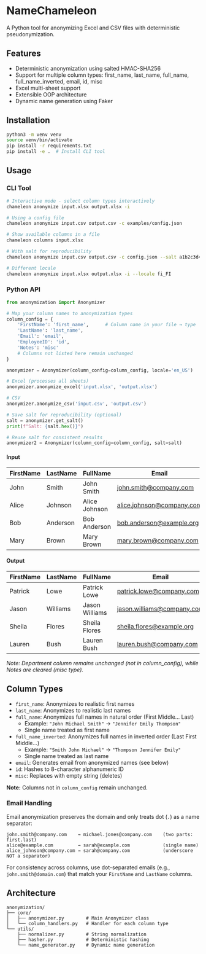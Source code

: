 # NameChameleon

A Python tool for anonymizing Excel and CSV files with deterministic pseudonymization.

## Features

- Deterministic anonymization using salted HMAC-SHA256
- Support for multiple column types: first_name, last_name, full_name, full_name_inverted, email, id, misc
- Excel multi-sheet support
- Extensible OOP architecture
- Dynamic name generation using Faker

## Installation

```bash
python3 -m venv venv
source venv/bin/activate
pip install -r requirements.txt
pip install -e .  # Install CLI tool
```

## Usage

### CLI Tool

```bash
# Interactive mode - select column types interactively
chameleon anonymize input.xlsx output.xlsx -i

# Using a config file
chameleon anonymize input.csv output.csv -c examples/config.json

# Show available columns in a file
chameleon columns input.xlsx

# With salt for reproducibility
chameleon anonymize input.csv output.csv -c config.json --salt a1b2c3d4... --show-salt

# Different locale
chameleon anonymize input.xlsx output.xlsx -i --locale fi_FI
```

### Python API

```python
from anonymization import Anonymizer

# Map your column names to anonymization types
column_config = {
    'FirstName': 'first_name',      # Column name in your file → type
    'LastName': 'last_name',
    'Email': 'email',
    'EmployeeID': 'id',
    'Notes': 'misc'
    # Columns not listed here remain unchanged
}

anonymizer = Anonymizer(column_config=column_config, locale='en_US')

# Excel (processes all sheets)
anonymizer.anonymize_excel('input.xlsx', 'output.xlsx')

# CSV
anonymizer.anonymize_csv('input.csv', 'output.csv')

# Save salt for reproducibility (optional)
salt = anonymizer.get_salt()
print(f"Salt: {salt.hex()}")

# Reuse salt for consistent results
anonymizer2 = Anonymizer(column_config=column_config, salt=salt)
```

#### Input
| FirstName | LastName | FullName | Email | EmployeeID | Department | Notes |
|-----------|----------|----------|-------|------------|------------|-------|
| John | Smith | John Smith | john.smith@company.com | EMP001 | Engineering | Private info 1 |
| Alice | Johnson | Alice Johnson | alice.johnson@company.com | EMP002 | Sales | Confidential 2 |
| Bob | Anderson | Bob Anderson | bob.anderson@example.org | EMP003 | Marketing | Secret 3 |
| Mary | Brown | Mary Brown | mary.brown@company.com | EMP004 | Engineering | Internal 4 |

#### Output
| FirstName | LastName | FullName | Email | EmployeeID | Department | Notes |
|-----------|----------|----------|-------|------------|------------|-------|
| Patrick | Lowe | Patrick Lowe | patrick.lowe@company.com | JQ3O81FS | Engineering | |
| Jason | Williams | Jason Williams | jason.williams@company.com | 0CB4RISP | Sales | |
| Sheila | Flores | Sheila Flores | sheila.flores@example.org | 0VQ5XJRZ | Marketing | |
| Lauren | Bush | Lauren Bush | lauren.bush@company.com | XBIGNGA8 | Engineering | |

*Note: Department column remains unchanged (not in column_config), while Notes are cleared (misc type).*

## Column Types

- `first_name`: Anonymizes to realistic first names
- `last_name`: Anonymizes to realistic last names
- `full_name`: Anonymizes full names in natural order (First Middle... Last)
  - Example: `"John Michael Smith"` → `"Jennifer Emily Thompson"`
  - Single name treated as first name
- `full_name_inverted`: Anonymizes full names in inverted order (Last First Middle...)
  - Example: `"Smith John Michael"` → `"Thompson Jennifer Emily"`
  - Single name treated as last name
- `email`: Generates email from anonymized names (see below)
- `id`: Hashes to 8-character alphanumeric ID
- `misc`: Replaces with empty string (deletes)

**Note:** Columns not in `column_config` remain unchanged.

### Email Handling

Email anonymization preserves the domain and only treats dot (`.`) as a name separator:

```
john.smith@company.com    → michael.jones@company.com    (two parts: first.last)
alice@example.com         → sarah@example.com            (single name)
alice_johnson@company.com → sarah@company.com            (underscore NOT a separator)
```

For consistency across columns, use dot-separated emails (e.g., `john.smith@domain.com`) that match your `FirstName` and `LastName` columns.

## Architecture

```
anonymization/
├── core/
│   ├── anonymizer.py        # Main Anonymizer class
│   └── column_handlers.py   # Handler for each column type
└── utils/
    ├── normalizer.py        # String normalization
    ├── hasher.py            # Deterministic hashing
    └── name_generator.py    # Dynamic name generation
```

